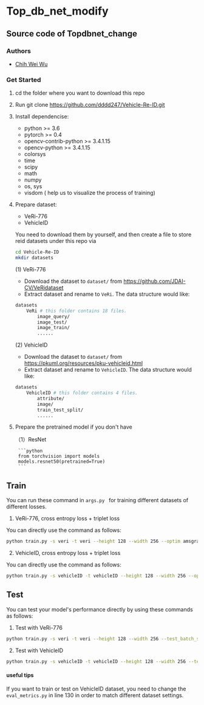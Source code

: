 # Top_db_net_modify


## Source code of Topdbnet_change

### Authors
- [Chih Wei Wu](https://github.com/dddd247)


### Get Started
1. cd the folder where you want to download this repo
2. Run git clone https://github.com/dddd247/Vehicle-Re-ID.git
3. Install dependencise:
   * python >= 3.6
   * pytorch >= 0.4
   * opencv-contrib-python >= 3.4.1.15
   * opencv-python >= 3.4.1.15
   * colorsys
   * time
   * scipy
   * math
   * numpy
   * os, sys
   * visdom ( help us to visualize the process of training)
4. Prepare dataset:
   - VeRi-776
   - VehicleID
   
   You need to download them by yourself, and then create a file to store reid datasets
   under this repo via
    ```bash
    cd Vehicle-Re-ID
    mkdir datasets
    ```
    
    (1) VeRi-776
    * Download the dataset to `dataset/` from https://github.com/JDAI-CV/VeRidataset
    * Extract dataset and rename to `VeRi`. The data structure would like:
    
    ```bash
    datasets
        VeRi # this folder contains 18 files.
            image_query/
            image_test/
            image_train/
            ......
    ```  
    (2) VehicleID
    * Download the dataset to `dataset/` from https://pkuml.org/resources/pku-vehicleid.html
    * Extract dataset and rename to `VehicleID`. The data structure would like:
    
    ```bash
    datasets
        VehicleID # this folder contains 4 files.
            attribute/
            image/
            train_test_split/
            ......
    ```  
    
 5. Prepare the pretrained model if you don't have
        
    （1）ResNet

         ```python
         from torchvision import models
         models.resnet50(pretrained=True)
         ```
         
         
 ## Train
 You can run these command in `args.py ` for training different datasets of different losses.
 
 1. VeRi-776, cross entropy loss + triplet loss
 
 You can directly use the command as follows:
 
 ```bash
python train.py -s veri -t veri --height 128 --width 256 --optim amsgrad --lr 0.0003 --gamma 0.1 --random_erase --color_jitter --color_aug --label_smooth --max_epoch 90 --stepsize 30 55 70 --train_batch_size 48 --test_batch_size 100 -a resnet50_fc2432_bam  --save_dir {the place where you want to save the weights} --gpu_devices 0 --eval_freq 1 --num_instances 8 --workers 8
```

2. VehicleID, cross entropy loss + triplet loss

 You can directly use the command as follows:
 
```bash
python train.py -s vehicleID -t vehicleID --height 128 --width 256 --optim amsgrad --lr 0.0001 --gamma 0.1 --random_erase --color_jitter --color_aug --label_smooth --max_epoch 90 --stepsize 30 55 70 --train_batch_size 48 --test_batch_size 100 -a resnet50_fc2432_bam  --save_dir {the place where you want to save the weights} --gpu_devices 0 --eval_freq 1 --num_instances 8 --workers 8
```


## Test 
You can test your model's performance directly by using these commands as follows:

1. Test with VeRi-776

```bash
python train.py -s veri -t veri --height 128 --width 256 --test_batch_size 100 --evaluate -a resnet50_fc2432_bam --load_weights {the place where you already saved model's weights} --save_dir log/Veri_eval-veri-to-veri --gpu_devices 0  
```

2. Test with VehicleID

```bash
python train.py -s vehicleID -t vehicleID --height 128 --width 256 --test_batch_size 100 --evaluate -a resnet50_fc2432_bam --load_weights {the place where you already saved model's weights} --save_dir log/Veri_eval-vehicleID-to-vehicleID --gpu_devices 0  
```


#### useful tips
If you want to train or test on VehicleID dataset, you need to change the ` eval_metrics.py ` in line 130 in order to match different dataset settings.

